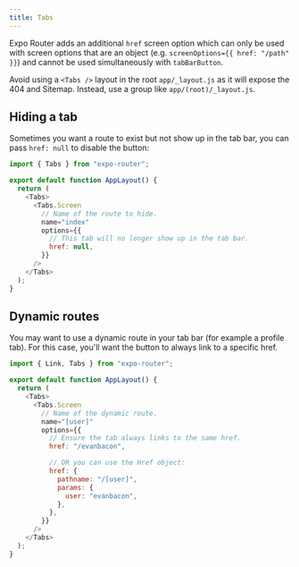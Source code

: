 ```yaml
---
title: Tabs
---
```


Expo Router adds an additional `href` screen option which can only be used with screen options that are an object (e.g. `screenOptions={{ href: "/path" }}`) and cannot be used simultaneously with `tabBarButton`.

Avoid using a `<Tabs />` layout in the root `app/_layout.js` as it will expose the 404 and Sitemap. Instead, use a group like `app/(root)/_layout.js`.

## Hiding a tab

Sometimes you want a route to exist but not show up in the tab bar, you can pass `href: null` to disable the button:

```js
import { Tabs } from "expo-router";

export default function AppLayout() {
  return (
    <Tabs>
      <Tabs.Screen
        // Name of the route to hide.
        name="index"
        options={{
          // This tab will no longer show up in the tab bar.
          href: null,
        }}
      />
    </Tabs>
  );
}
```

## Dynamic routes

You may want to use a dynamic route in your tab bar (for example a profile tab). For this case, you'll want the button to always link to a specific href.

```js
import { Link, Tabs } from "expo-router";

export default function AppLayout() {
  return (
    <Tabs>
      <Tabs.Screen
        // Name of the dynamic route.
        name="[user]"
        options={{
          // Ensure the tab always links to the same href.
          href: "/evanbacon",

          // OR you can use the Href object:
          href: {
            pathname: "/[user]",
            params: {
              user: "evanbacon",
            },
          },
        }}
      />
    </Tabs>
  );
}
```

